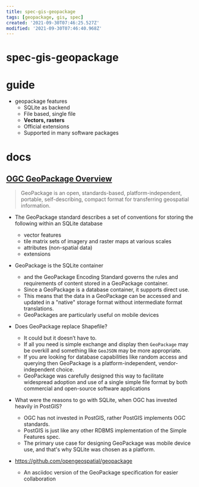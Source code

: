 ```yaml
---
title: spec-gis-geopackage
tags: [geopackage, gis, spec]
created: '2021-09-30T07:46:25.527Z'
modified: '2021-09-30T07:46:40.968Z'
---
```


# spec-gis-geopackage

# guide
- geopackage features
  - SQLite as backend
  - File based, single file
  - **Vectors, rasters**
  - Official extensions
  - Supported in many software packages
# docs

## [OGC GeoPackage Overview](http://www.geopackage.org/)

> GeoPackage is an open, standards-based, platform-independent, portable, self-describing, compact format for transferring geospatial information. 

- The GeoPackage standard describes a set of conventions for storing the following within an SQLite database
  - vector features
  - tile matrix sets of imagery and raster maps at various scales
  - attributes (non-spatial data)
  - extensions
- GeoPackage is the SQLite container 
  - and the GeoPackage Encoding Standard governs the rules and requirements of content stored in a GeoPackage container.
  - Since a GeoPackage is a database container, it supports direct use. 
  - This means that the data in a GeoPackage can be accessed and updated in a "native" storage format without intermediate format translations. 
  - GeoPackages are particularly useful on mobile devices

- Does GeoPackage replace Shapefile?
  - It could but it doesn’t have to. 
  - If all you need is simple exchange and display then `GeoPackage` may be overkill and something like `GeoJSON` may be more appropriate. 
  - If you are looking for database capabilities like random access and querying then GeoPackage is a platform-independent, vendor-independent choice. 
  - GeoPackage was carefully designed this way to facilitate widespread adoption and use of a single simple file format by both commercial and open-source software applications

- What were the reasons to go with SQLite, when OGC has invested heavily in PostGIS?
  - OGC has not invested in PostGIS, rather PostGIS implements OGC standards.
  - PostGIS is just like any other RDBMS implementation of the Simple Features spec. 
  - The primary use case for designing GeoPackage was mobile device use, and that's why SQLite was chosen as a platform. 

- https://github.com/opengeospatial/geopackage
  - An asciidoc version of the GeoPackage specification for easier collaboration
